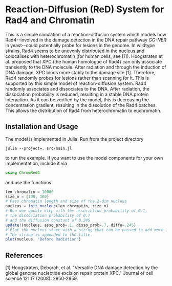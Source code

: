 # Reaction-Diffusion (ReD) System for Rad4 and Chromatin

This is a simple simulation of a reaction-diffusion system which models how Rad4--involved
in the damage detection in the DNA repair pathway _GG-NER_ in yeast--could potentially probe 
for lesions in the genome. In wildtype strains, Rad4 seems to be unevenly distributed in the nucleus and colocalises with heterochromatin (for human cells, see [1]). Hoogstraten et al. proposed that XPC (the human homologue of Rad4) can only associate transiently to the DNA molecule. After radiation and through the induction of DNA damage, XPC binds more stably to the damage site [1]. Therefore, Rad4 randomly probes for lesions rather than scanning for it. This is supported by this simple model of reaction-diffusion system. Rad4 randomly associates and dissociates to the DNA. After radiation, the dissociation probability is reduced, resulting in a stable DNA:protein interaction. As it can be verified by the model, this is decreasing the concentration gradient, resulting in the dissolution of the Rad4 patches. This allows the distribution of Rad4 from heterochromatin to euchromatin.

## Installation and Usage
The model is implemented in Julia. Run from the project directory
```commandline
julia --project=. src/main.jl 
```
to run the example. If you want to use the model components for your own implementation, include it via

```julia
using ChromRed4
```

and use the functions

```julia
len_chromatin = 10000
size_n = [100, 100]
# Pass chromatin length and size of the 2-dim nucleus
nucleus = init_nucleus(len_chromatin, size_n)  
# Run one update step with the association probability of 0.1,
# the dissociation probability of 0.7
# and the diffusion constant of 0.245
update!(nucleus, asso_prob=.1, disso_prob=.7, diffu=.245)  
# Plot the nucleus state with a string that can be passed to add more information to the title.
# The string is appended to the title.
plot(nucleus, "Before Radiation")
```

## References
[1] Hoogstraten, Deborah, et al. "Versatile DNA damage detection by the global genome nucleotide excision repair protein XPC." Journal of cell science 121.17 (2008): 2850-2859.